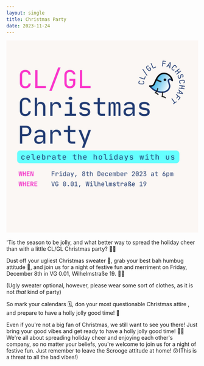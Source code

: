 ```yaml
---
layout: single
title: Christmas Party
date: 2023-11-24
---
```

![Party](files/events/2023-christmas.jpeg)


 'Tis the season to be jolly, and what better way to spread the holiday cheer than with a little CL/GL Christmas party? 🤩🎄

Dust off your ugliest Christmas sweater 🧥, grab your best bah humbug attitude 🤢, and join us for a night of festive fun and merriment on Friday, December 8th in VG 0.01, Wilhelmstraße 19. 🎅🎉

(Ugly sweater optional, however, please wear some sort of clothes, as it is not *that* kind of party)

So mark your calendars 🗓️, don your most questionable Christmas attire , and prepare to have a holly jolly good time! 🥂

Even if you're not a big fan of Christmas, we still want to see you there! Just bring your good vibes and get ready to have a holly jolly good time! 🥂🎄 We're all about spreading holiday cheer and enjoying each other's company, so no matter your beliefs, you're welcome to join us for a night of festive fun. Just remember to leave the Scrooge attitude at home! 😚(This is a threat to all the bad vibes!)
